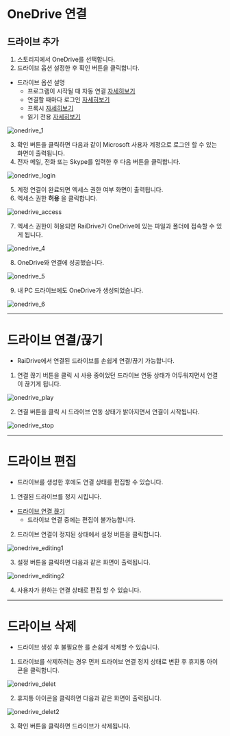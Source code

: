 # OneDrive 연결

## 드라이브 추가

1. 스토리지에서 OneDrive를 선택합니다.
2. 드라이브 옵션 설정한 후 확인 버튼을 클릭합니다.

- 드라이브 옵션 설명
  - 프로그램이 시작될 때 자동 연결 [자세히보기](https://github.com/bin1006/test/blob/master/automatic.md)
  - 연결할 때마다 로그인 [자세히보기](https://github.com/bin1006/test/blob/master/connection_login.md)
  - 프록시 [자세히보기](https://github.com/bin1006/test/blob/master/proxy.md#%ED%94%84%EB%A1%9D%EC%8B%9C-%EC%82%AC%EC%9A%A9)
  - 읽기 전용 [자세히보기](https://github.com/bin1006/test/blob/master/read.md)

![onedrive_1](/onedrive_1.PNG?raw=true)


3. 확인 버튼을 클릭하면 다음과 같이 Microsoft 사용자 계정으로 로그인 할 수 있는 화면이 출력됩니다.
4. 전자 메일, 전화 또는 Skype를 입력한 후 다음 버튼을 클릭합니다.

![onedrive_login](/onedrive_login.PNG?raw=true)


5. 계정 연결이 완료되면 엑세스 권한 여부 화면이 출력됩니다.
6. 엑세스 권한 **허용** 을 클릭합니다.

![onedrive_access](/onedrive_access.PNG?raw=true)

7. 엑세스 권한이 허용되면 RaiDrive가 OneDrive에 있는 파일과 폴더에 접속할 수 있게 됩니다.

![onedrive_4](/onedrive_4.PNG?rawe=true)

8. OneDrive와 연결에 성공했습니다.

![onedrive_5](/onedrive_5.PNG?raw=true)

9. 내 PC 드라이브에도 OneDrive가 생성되었습니다.

![onedrive_6](/onedrive_6.PNG?raw=true)

    

---


# 드라이브 연결/끊기




- RaiDrive에서 연결된 드라이브를 손쉽게 연결/끊기 가능합니다.

1. 연결 끊기 버튼을 클릭 시 사용 중이었던 드라이브 연동 상태가 어두워지면서 연결이 끊기게 됩니다.

![onedrive_play](/onedrive_play.png?raw=true)

2. 연결 버튼을 클릭 시 드라이브 연동 상태가 밝아지면서 연결이 시작됩니다.

![onedrive_stop](/onedrive_stop.PNG?raw=true)

---

# 드라이브 편집




- 드라이브를 생성한 후에도 연결 상태를 편집할 수 있습니다.

1. 연결된 드라이브를 정지 시킵니다.
  - [드라이브 연결 끊기](https://github.com/bin1006/test/blob/master/onedrive.md#%EB%93%9C%EB%9D%BC%EC%9D%B4%EB%B8%8C-%EC%97%B0%EA%B2%B0%EB%81%8A%EA%B8%B0)
    - 드라이브 연결 중에는 편집이 불가능합니다.
   
2. 드라이브 연결이 정지된 상태에서 설정 버튼을 클릭합니다.

![onedrive_editing1](/onedrive_editing1.png?raw=true)

3. 설정 버튼을 클릭하면 다음과 같은 화면이 출력됩니다.

![onedrive_editing2](/onedrive_editing2.PNG?raw=true)

4. 사용자가 원하는 연결 상태로 편집 할 수 있습니다.


---  



# 드라이브 삭제




- 드라이브 생성 후 불필요한 를 손쉽게 삭제할 수 있습니다.


1. 드라이브를 삭제하려는 경우 먼저 드라이브 연결 정지 상태로 변환 후 휴지통 아이콘을 클릭합니다.

![onedrive_delet](/onedrive_delet.png?raw=true)

2. 휴지통 아이콘을 클릭하면 다음과 같은 화면이 출력됩니다.

![onedrive_delet2](/onedrive_delet2.PNG?raw=true)

3. 확인 버튼을 클릭하면 드라이브가 삭제됩니다.

